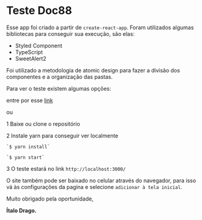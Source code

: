 # Teste Doc88

Esse app foi criado a partir de `create-react-app`. Foram utilizados algumas bibliotecas para conseguir sua execução, são elas:

- Styled Component
- TypeScript
- SweetAlert2

Foi utilizado a metodologia de atomic design para fazer a divisão dos componentes e a organização das pastas.

Para ver o teste existem algumas opções:

entre por esse [link](https://dcitalo.github.io/PasteldeIdeias-Doc88/)

ou

1 Baixe ou clone o repositório

2 Instale yarn para conseguir ver localmente

    `$ yarn install`

    `$ yarn start`

3 O teste estará no link `http://localhost:3000/`

O site também pode ser baixado no celular através do navegador, para isso vá às configurações da pagina e selecione `adicionar à tela inicial`.

Muito obrigado pela oportunidade,

**Ítalo Drago.**
